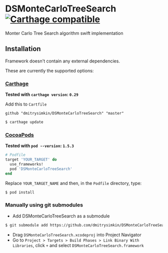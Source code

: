 # DSMonteCarloTreeSearch [![Carthage compatible](https://img.shields.io/badge/Carthage-compatible-4BC51D.svg?style=flat)](https://github.com/Carthage/Carthage)
Monter Carlo Tree Search algorithm swift implementation

## Installation

Framework doesn't contain any external dependencies.

These are currently the supported options:


### [Carthage](https://github.com/Carthage/Carthage)

**Tested with `carthage version`: `0.29`**

Add this to `Cartfile`

```
github "dmitrysimkin/DSMonteCarloTreeSearch" "master"
```

```bash
$ carthage update
```

### [CocoaPods](https://guides.cocoapods.org/using/using-cocoapods.html)

**Tested with `pod --version`: `1.5.3`**

```ruby
# Podfile
target 'YOUR_TARGET' do
  use_frameworks!
  pod 'DSMonteCarloTreeSearch'
end

```

Replace `YOUR_TARGET_NAME` and then, in the `Podfile` directory, type:

```bash
$ pod install
```

### Manually using git submodules

* Add DSMonteCarloTreeSearch as a submodule

```bash
$ git submodule add https://github.com/dmitrysimkin/DSMonteCarloTreeSearch.git
```

* Drag `DSMonteCarloTreeSearch.xcodeproj` into Project Navigator
* Go to `Project > Targets > Build Phases > Link Binary With Libraries`, click `+` and select `DSMonteCarloTreeSearch.framework`

